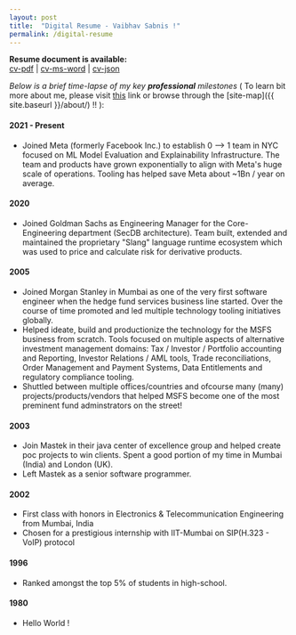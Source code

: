 ```yaml
---
layout: post
title:  "Digital Resume - Vaibhav Sabnis !"
permalink: /digital-resume
---
```

**Resume document is available:**  
[cv-pdf]({{site.baseurl}}/assets/resume/vs/Vaibhav-Sabnis.pdf "Open Vaibhav's resume in pdf format") | [cv-ms-word]({{site.baseurl}}/assets/resume/vs/Vaibhav-Sabnis.docx "Open Vaibhav's resume in MS-Word format") | [cv-json]({{site.baseurl}}/under-construction/ "Open Vaibhav's resume in JSON")


_Below is a brief time-lapse of my key **professional** milestones_ ( To learn bit more about me, please visit [this]({{site.baseurl}}/digital-intro "Vaibhav's Introduction") link or browse through the [site-map]({{ site.baseurl }}/about/) !! ): 

#### 2021 - Present
* Joined Meta (formerly Facebook Inc.) to establish 0 --> 1 team in NYC focused on ML Model Evaluation and Explainability Infrastructure. The team and products have grown exponentially to align with Meta's huge scale of operations. Tooling has helped save Meta about ~1Bn / year on average. 

#### 2020 
* Joined Goldman Sachs as Engineering Manager for the Core-Engineering department (SecDB architecture). Team built, extended and maintained the proprietary "Slang" language runtime ecosystem which was used to price and calculate risk for derivative products. 

#### 2005 
* Joined Morgan Stanley in Mumbai as one of the very first software engineer when the hedge fund services business line started. Over the course of time promoted and led multiple technology tooling initiatives globally.  
* Helped ideate, build and productionize the technology for the MSFS business from scratch. Tools focused on multiple aspects of alternative investment management domains: Tax / Investor / Portfolio accounting and Reporting, Investor Relations / AML tools, Trade reconciliations, Order Management and Payment Systems, Data Entitlements and regulatory compliance tooling.
* Shuttled between multiple offices/countries and ofcourse many (many) projects/products/vendors that helped MSFS become one of the most preminent fund adminstrators on the street! 


#### 2003
* Join Mastek in their java center of excellence group and helped create poc projects to win clients. Spent a good portion of my time in Mumbai (India) and London (UK). 
* Left Mastek as a senior software programmer. 

#### 2002
* First class with honors in Electronics & Telecommunication Engineering from Mumbai, India
* Chosen for a prestigious internship with IIT-Mumbai on SIP(H.323 - VoIP) protocol

#### 1996
* Ranked amongst the top 5% of students in high-school.  

#### 1980 
* Hello World ! 
